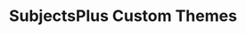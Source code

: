 ---
title: SubjectsPlus Custom Themes
tags: [getting_started]
keywords: themes
last_updated: Dec 2, 2016
summary: 
sidebar: sp4_sidebar
permalink: sp4_customization_themes.html
folder: sp4
---